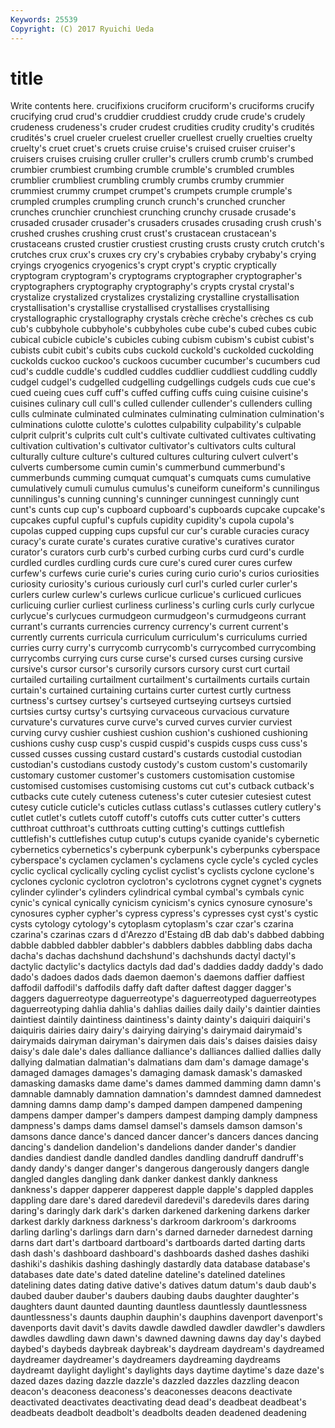 ```yaml
---
Keywords: 25539 
Copyright: (C) 2017 Ryuichi Ueda
---
```


# title

Write contents here.
 crucifixions cruciform cruciform's cruciforms crucify
crucifying crud crud's cruddier cruddiest cruddy crude crude's crudely crudeness
crudeness's cruder crudest crudities crudity crudity's crudités crudités's cruel crueler
cruelest crueller cruellest cruelly cruelties cruelty cruelty's cruet cruet's cruets
cruise cruise's cruised cruiser cruiser's cruisers cruises cruising cruller cruller's
crullers crumb crumb's crumbed crumbier crumbiest crumbing crumble crumble's crumbled
crumbles crumblier crumbliest crumbling crumbly crumbs crumby crummier crummiest crummy
crumpet crumpet's crumpets crumple crumple's crumpled crumples crumpling crunch crunch's
crunched cruncher crunches crunchier crunchiest crunching crunchy crusade crusade's crusaded
crusader crusader's crusaders crusades crusading crush crush's crushed crushes crushing
crust crust's crustacean crustacean's crustaceans crusted crustier crustiest crusting crusts
crusty crutch crutch's crutches crux crux's cruxes cry cry's crybabies
crybaby crybaby's crying cryings cryogenics cryogenics's crypt crypt's cryptic cryptically
cryptogram cryptogram's cryptograms cryptographer cryptographer's cryptographers cryptography cryptography's crypts crystal
crystal's crystalize crystalized crystalizes crystalizing crystalline crystallisation crystallisation's crystallise crystallised
crystallises crystallising crystallographic crystallography crystals crèche crèche's crèches cs cub
cub's cubbyhole cubbyhole's cubbyholes cube cube's cubed cubes cubic cubical
cubicle cubicle's cubicles cubing cubism cubism's cubist cubist's cubists cubit
cubit's cubits cubs cuckold cuckold's cuckolded cuckolding cuckolds cuckoo cuckoo's
cuckoos cucumber cucumber's cucumbers cud cud's cuddle cuddle's cuddled cuddles
cuddlier cuddliest cuddling cuddly cudgel cudgel's cudgelled cudgelling cudgellings cudgels
cuds cue cue's cued cueing cues cuff cuff's cuffed cuffing
cuffs cuing cuisine cuisine's cuisines culinary cull cull's culled cullender
cullender's cullenders culling culls culminate culminated culminates culminating culmination culmination's
culminations culotte culotte's culottes culpability culpability's culpable culprit culprit's culprits
cult cult's cultivate cultivated cultivates cultivating cultivation cultivation's cultivator cultivator's
cultivators cults cultural culturally culture culture's cultured cultures culturing culvert
culvert's culverts cumbersome cumin cumin's cummerbund cummerbund's cummerbunds cumming cumquat
cumquat's cumquats cums cumulative cumulatively cumuli cumulus cumulus's cuneiform cuneiform's
cunnilingus cunnilingus's cunning cunning's cunninger cunningest cunningly cunt cunt's cunts
cup cup's cupboard cupboard's cupboards cupcake cupcake's cupcakes cupful cupful's
cupfuls cupidity cupidity's cupola cupola's cupolas cupped cupping cups cupsful
cur cur's curable curacies curacy curacy's curate curate's curates curative
curative's curatives curator curator's curators curb curb's curbed curbing curbs
curd curd's curdle curdled curdles curdling curds cure cure's cured
curer cures curfew curfew's curfews curie curie's curies curing curio
curio's curios curiosities curiosity curiosity's curious curiously curl curl's curled
curler curler's curlers curlew curlew's curlews curlicue curlicue's curlicued curlicues
curlicuing curlier curliest curliness curliness's curling curls curly curlycue curlycue's
curlycues curmudgeon curmudgeon's curmudgeons currant currant's currants currencies currency currency's
current current's currently currents curricula curriculum curriculum's curriculums curried curries
curry curry's currycomb currycomb's currycombed currycombing currycombs currying curs curse
curse's cursed curses cursing cursive cursive's cursor cursor's cursorily cursors
cursory curst curt curtail curtailed curtailing curtailment curtailment's curtailments curtails
curtain curtain's curtained curtaining curtains curter curtest curtly curtness curtness's
curtsey curtsey's curtseyed curtseying curtseys curtsied curtsies curtsy curtsy's curtsying
curvaceous curvacious curvature curvature's curvatures curve curve's curved curves curvier
curviest curving curvy cushier cushiest cushion cushion's cushioned cushioning cushions
cushy cusp cusp's cuspid cuspid's cuspids cusps cuss cuss's cussed
cusses cussing custard custard's custards custodial custodian custodian's custodians custody
custody's custom custom's customarily customary customer customer's customers customisation customise
customised customises customising customs cut cut's cutback cutback's cutbacks cute
cutely cuteness cuteness's cuter cutesier cutesiest cutest cutesy cuticle cuticle's
cuticles cutlass cutlass's cutlasses cutlery cutlery's cutlet cutlet's cutlets cutoff
cutoff's cutoffs cuts cutter cutter's cutters cutthroat cutthroat's cutthroats cutting
cutting's cuttings cuttlefish cuttlefish's cuttlefishes cutup cutup's cutups cyanide cyanide's
cybernetic cybernetics cybernetics's cyberpunk cyberpunk's cyberpunks cyberspace cyberspace's cyclamen cyclamen's
cyclamens cycle cycle's cycled cycles cyclic cyclical cyclically cycling cyclist
cyclist's cyclists cyclone cyclone's cyclones cyclonic cyclotron cyclotron's cyclotrons cygnet
cygnet's cygnets cylinder cylinder's cylinders cylindrical cymbal cymbal's cymbals cynic
cynic's cynical cynically cynicism cynicism's cynics cynosure cynosure's cynosures cypher
cypher's cypress cypress's cypresses cyst cyst's cystic cysts cytology cytology's
cytoplasm cytoplasm's czar czar's czarina czarina's czarinas czars d d'Arezzo
d'Estaing dB dab dab's dabbed dabbing dabble dabbled dabbler dabbler's
dabblers dabbles dabbling dabs dacha dacha's dachas dachshund dachshund's dachshunds
dactyl dactyl's dactylic dactylic's dactylics dactyls dad dad's daddies daddy
daddy's dado dado's dadoes dados dads daemon daemon's daemons daffier
daffiest daffodil daffodil's daffodils daffy daft dafter daftest dagger dagger's
daggers daguerreotype daguerreotype's daguerreotyped daguerreotypes daguerreotyping dahlia dahlia's dahlias dailies
daily daily's daintier dainties daintiest daintily daintiness daintiness's dainty dainty's
daiquiri daiquiri's daiquiris dairies dairy dairy's dairying dairying's dairymaid dairymaid's
dairymaids dairyman dairyman's dairymen dais dais's daises daisies daisy daisy's
dale dale's dales dalliance dalliance's dalliances dallied dallies dally dallying
dalmatian dalmatian's dalmatians dam dam's damage damage's damaged damages damages's
damaging damask damask's damasked damasking damasks dame dame's dames dammed
damming damn damn's damnable damnably damnation damnation's damndest damned damnedest
damning damns damp damp's damped dampen dampened dampening dampens damper
damper's dampers dampest damping damply dampness dampness's damps dams damsel
damsel's damsels damson damson's damsons dance dance's danced dancer dancer's
dancers dances dancing dancing's dandelion dandelion's dandelions dander dander's dandier
dandies dandiest dandle dandled dandles dandling dandruff dandruff's dandy dandy's
danger danger's dangerous dangerously dangers dangle dangled dangles dangling dank
danker dankest dankly dankness dankness's dapper dapperer dapperest dapple dapple's
dappled dapples dappling dare dare's dared daredevil daredevil's daredevils dares
daring daring's daringly dark dark's darken darkened darkening darkens darker
darkest darkly darkness darkness's darkroom darkroom's darkrooms darling darling's darlings
darn darn's darned darneder darnedest darning darns dart dart's dartboard
dartboard's dartboards darted darting darts dash dash's dashboard dashboard's dashboards
dashed dashes dashiki dashiki's dashikis dashing dashingly dastardly data database
database's databases date date's dated dateline dateline's datelined datelines datelining
dates dating dative dative's datives datum datum's daub daub's daubed
dauber dauber's daubers daubing daubs daughter daughter's daughters daunt daunted
daunting dauntless dauntlessly dauntlessness dauntlessness's daunts dauphin dauphin's dauphins davenport
davenport's davenports davit davit's davits dawdle dawdled dawdler dawdler's dawdlers
dawdles dawdling dawn dawn's dawned dawning dawns day day's daybed
daybed's daybeds daybreak daybreak's daydream daydream's daydreamed daydreamer daydreamer's daydreamers
daydreaming daydreams daydreamt daylight daylight's daylights days daytime daytime's daze
daze's dazed dazes dazing dazzle dazzle's dazzled dazzles dazzling deacon
deacon's deaconess deaconess's deaconesses deacons deactivate deactivated deactivates deactivating dead
dead's deadbeat deadbeat's deadbeats deadbolt deadbolt's deadbolts deaden deadened deadening
